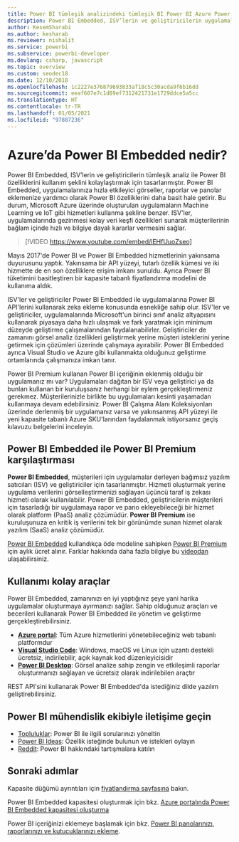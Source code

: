 ```yaml
---
title: Power BI tümleşik analizindeki tümleşik BI Power BI Azure Power BI Embedded nedir?
description: Power BI Embedded, ISV’lerin ve geliştiricilerin uygulamalarına hızlıca etkileyici görseller, raporlar ve panolar eklemelerine yardımcı olarak tümleşik BI Power BI özelliklerini daha kolayca kullanmalarını sağlamayı hedefleyen tümleşik bir analiz aracı olarak tasarlanmıştır. Power BI Embedded kullanarak tümleşik analiz yazılımını, tümleşik analiz araçlarını veya tümleşik iş zekası araçlarını kullanma hakkında bilgi edinin.
author: KesemSharabi
ms.author: kesharab
ms.reviewer: nishalit
ms.service: powerbi
ms.subservice: powerbi-developer
ms.devlang: csharp, javascript
ms.topic: overview
ms.custom: seodec18
ms.date: 12/10/2018
ms.openlocfilehash: 1c2227e376879693833af18c5c30acda9f6b16dd
ms.sourcegitcommit: eeaf607e7c1d89ef7312421731e1729ddce5a5cc
ms.translationtype: HT
ms.contentlocale: tr-TR
ms.lasthandoff: 01/05/2021
ms.locfileid: "97887236"
---
```

# <a name="what-is-power-bi-embedded-in-azure"></a>Azure’da Power BI Embedded nedir?

Power BI Embedded, ISV’lerin ve geliştiricilerin tümleşik analiz ile Power BI özelliklerini kullanım şeklini kolaylaştırmak için tasarlanmıştır. Power BI Embedded, uygulamalarınıza hızla etkileyici görseller, raporlar ve panolar eklemenize yardımcı olarak Power BI özelliklerini daha basit hale getirir. Bu durum, Microsoft Azure üzerinde oluşturulan uygulamaların Machine Learning ve IoT gibi hizmetleri kullanma şekline benzer. ISV'ler, uygulamalarında gezinmesi kolay veri keşfi özellikleri sunarak müşterilerinin bağlam içinde hızlı ve bilgiye dayalı kararlar vermesini sağlar.

> [!VIDEO https://www.youtube.com/embed/iEHfUuoZseo]

Mayıs 2017'de Power BI ve Power BI Embedded hizmetlerinin yakınsama duyurusunu yaptık. Yakınsama bir API yüzeyi, tutarlı özellik kümesi ve iki hizmette de en son özelliklere erişim imkanı sunuldu. Ayrıca Power BI tüketimini basitleştiren bir kapasite tabanlı fiyatlandırma modelini de kullanıma aldık.

ISV'ler ve geliştiriciler Power BI Embedded ile uygulamalarına Power BI API'lerini kullanarak zeka ekleme konusunda esnekliğe sahip olur. ISV'ler ve geliştiriciler, uygulamalarında Microsoft'un birinci sınıf analiz altyapısını kullanarak piyasaya daha hızlı ulaşmak ve fark yaratmak için minimum düzeyde geliştirme çalışmalarından faydalanabilirler. Geliştiriciler de zamanını görsel analiz özellikleri geliştirmek yerine müşteri isteklerini yerine getirmek için çözümleri üzerinde çalışmaya ayırabilir. Power BI Embedded ayrıca Visual Studio ve Azure gibi kullanmakta olduğunuz geliştirme ortamlarında çalışmanıza imkan tanır.

Power BI Premium kullanan Power BI içeriğinin eklenmiş olduğu bir uygulamanız mı var? Uygulamaları dağıtan bir ISV veya geliştirici ya da bunları kullanan bir kuruluşsanız herhangi bir eylem gerçekleştirmeniz gerekmez. Müşterilerinizle birlikte bu uygulamaları kesinti yaşamadan kullanmaya devam edebilirsiniz. Power BI Çalışma Alanı Koleksiyonları üzerinde derlenmiş bir uygulamanız varsa ve yakınsanmış API yüzeyi ile yeni kapasite tabanlı Azure SKU'larından faydalanmak istiyorsanız geçiş kılavuzu belgelerini inceleyin.

## <a name="comparing-power-bi-embedded-with-power-bi-premium"></a>Power BI Embedded ile Power BI Premium karşılaştırması

**Power BI Embedded**, müşterileri için uygulamalar derleyen bağımsız yazılım satıcıları (ISV) ve geliştiriciler için tasarlanmıştır. Hizmeti oluşturmak yerine uygulama verilerini görselleştirmenizi sağlayan üçüncü taraf iş zekası hizmeti olarak kullanılabilir. Power BI Embedded, geliştiricilerin müşterileri için tasarladığı bir uygulamaya rapor ve pano ekleyebileceği bir hizmet olarak platform (PaaS) analiz çözümüdür. **Power BI Premium** ise kuruluşunuza en kritik iş verilerini tek bir görünümde sunan hizmet olarak yazılım (SaaS) analiz çözümüdür. 

[Power BI Embedded](https://azure.microsoft.com/pricing/details/power-bi-embedded/) kullandıkça öde modeline sahipken [Power BI Premium](https://powerbi.microsoft.com/calculator/) için aylık ücret alınır. Farklar hakkında daha fazla bilgiye bu [videodan](https://www.youtube.com/watch?v=0y2oJikC6Xc&t=0s&list=PLv2BtOtLblH1dQPV49Ni12olDcUoW-GEl&index=3) ulaşabilirsiniz.

## <a name="easy-to-use-tools"></a>Kullanımı kolay araçlar

Power BI Embedded, zamanınızı en iyi yaptığınız şeye yani harika uygulamalar oluşturmaya ayırmanızı sağlar. Sahip olduğunuz araçları ve becerileri kullanarak Power BI Embedded ile yönetim ve geliştirme gerçekleştirebilirsiniz.

* [**Azure portal**](https://portal.azure.com/): Tüm Azure hizmetlerini yönetebileceğiniz web tabanlı platformdur
* [**Visual Studio Code**](https://code.visualstudio.com/docs): Windows, macOS ve Linux için uzantı destekli ücretsiz, indirilebilir, açık kaynak kod düzenleyicisidir
* [**Power BI Desktop**](https://powerbi.microsoft.com/desktop/): Görsel analize sahip zengin ve etkileşimli raporlar oluşturmanızı sağlayan ve ücretsiz olarak indirilebilen araçtır

REST API'sini kullanarak Power BI Embedded'da istediğiniz dilde yazılım geliştirebilirsiniz.

## <a name="engage-with-the-power-bi-engineering-team"></a>Power BI mühendislik ekibiyle iletişime geçin

* [Topluluklar](https://community.powerbi.com/): Power BI ile ilgili sorularınızı yöneltin
* [Power BI Ideas](https://ideas.powerbi.com): Özellik isteğinde bulunun ve istekleri oylayın
* [Reddit](https://www.reddit.com/r/PowerBI/): Power BI hakkındaki tartışmalara katılın

## <a name="next-steps"></a>Sonraki adımlar

Kapasite düğümü ayrıntıları için [fiyatlandırma sayfasına](https://azure.microsoft.com/pricing/details/power-bi-embedded/) bakın.

Power BI Embedded kapasitesi oluşturmak için bkz. [Azure portalında Power BI Embedded kapasitesi oluşturma](azure-pbie-create-capacity.md)

Power BI içeriğinizi eklemeye başlamak için bkz. [Power BI panolarınızı, raporlarınızı ve kutucuklarınızı ekleme](https://powerbi.microsoft.com/documentation/powerbi-developer-embedding-content/).
